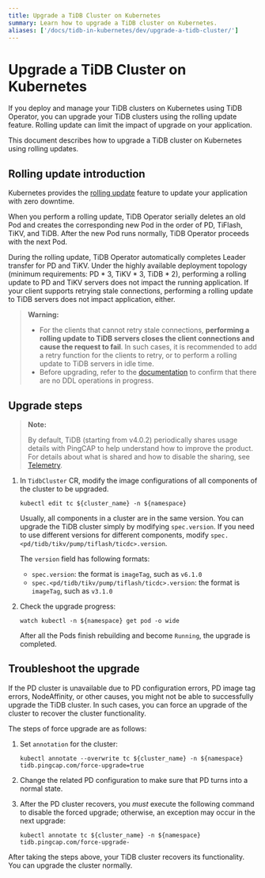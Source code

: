 ```yaml
---
title: Upgrade a TiDB Cluster on Kubernetes
summary: Learn how to upgrade a TiDB cluster on Kubernetes.
aliases: ['/docs/tidb-in-kubernetes/dev/upgrade-a-tidb-cluster/']
---
```


# Upgrade a TiDB Cluster on Kubernetes

If you deploy and manage your TiDB clusters on Kubernetes using TiDB Operator, you can upgrade your TiDB clusters using the rolling update feature. Rolling update can limit the impact of upgrade on your application.

This document describes how to upgrade a TiDB cluster on Kubernetes using rolling updates.

## Rolling update introduction

Kubernetes provides the [rolling update](https://kubernetes.io/docs/tutorials/kubernetes-basics/update/update-intro/) feature to update your application with zero downtime.

When you perform a rolling update, TiDB Operator serially deletes an old Pod and creates the corresponding new Pod in the order of PD, TiFlash, TiKV, and TiDB. After the new Pod runs normally, TiDB Operator proceeds with the next Pod.

During the rolling update, TiDB Operator automatically completes Leader transfer for PD and TiKV. Under the highly available deployment topology (minimum requirements: PD \* 3, TiKV \* 3, TiDB \* 2), performing a rolling update to PD and TiKV servers does not impact the running application. If your client supports retrying stale connections, performing a rolling update to TiDB servers does not impact application, either.

> **Warning:**
>
> - For the clients that cannot retry stale connections, **performing a rolling update to TiDB servers closes the client connections and cause the request to fail**. In such cases, it is recommended to add a retry function for the clients to retry, or to perform a rolling update to TiDB servers in idle time.
> - Before upgrading, refer to the [documentation](https://docs.pingcap.com/tidb/stable/sql-statement-admin-show-ddl) to confirm that there are no DDL operations in progress.

## Upgrade steps

> **Note:**
>
> By default, TiDB (starting from v4.0.2) periodically shares usage details with PingCAP to help understand how to improve the product. For details about what is shared and how to disable the sharing, see [Telemetry](https://docs.pingcap.com/tidb/stable/telemetry).

1. In `TidbCluster` CR, modify the image configurations of all components of the cluster to be upgraded.

    
    ```shell
    kubectl edit tc ${cluster_name} -n ${namespace}
    ```

    Usually, all components in a cluster are in the same version. You can upgrade the TiDB cluster simply by modifying `spec.version`. If you need to use different versions for different components, modify `spec.<pd/tidb/tikv/pump/tiflash/ticdc>.version`.

    The `version` field has following formats:

    - `spec.version`: the format is `imageTag`, such as `v6.1.0`
    - `spec.<pd/tidb/tikv/pump/tiflash/ticdc>.version`: the format is `imageTag`, such as `v3.1.0`

2. Check the upgrade progress:

    
    ```shell
    watch kubectl -n ${namespace} get pod -o wide
    ```

    After all the Pods finish rebuilding and become `Running`, the upgrade is completed.

## Troubleshoot the upgrade

If the PD cluster is unavailable due to PD configuration errors, PD image tag errors, NodeAffinity, or other causes, you might not be able to successfully upgrade the TiDB cluster. In such cases, you can force an upgrade of the cluster to recover the cluster functionality.

The steps of force upgrade are as follows:

1. Set `annotation` for the cluster:

    
    ```shell
    kubectl annotate --overwrite tc ${cluster_name} -n ${namespace} tidb.pingcap.com/force-upgrade=true
    ```

2. Change the related PD configuration to make sure that PD turns into a normal state.

3. After the PD cluster recovers, you *must* execute the following command to disable the forced upgrade; otherwise, an exception may occur in the next upgrade:

    
    ```shell
    kubectl annotate tc ${cluster_name} -n ${namespace} tidb.pingcap.com/force-upgrade-
    ```

After taking the steps above, your TiDB cluster recovers its functionality. You can upgrade the cluster normally.
